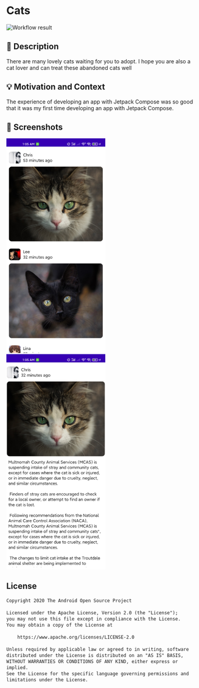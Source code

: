 # Cats

<!--- Replace <OWNER> with your Github Username and <REPOSITORY> with the name of your repository. -->
<!--- You can find both of these in the url bar when you open your repository in github. -->
![Workflow result](https://github.com/Gracker/Cats/workflows/Check/badge.svg)

## :scroll: Description

<!--- Describe your app in one or two sentences -->
There are many lovely cats waiting for you to adopt. I hope you are also a cat lover and can treat
these abandoned cats well

## :bulb: Motivation and Context

<!--- Optionally point readers to interesting parts of your submission. -->
<!--- What are you especially proud of? -->
The experience of developing an app with Jetpack Compose was so good that it was my first time
developing an app with Jetpack Compose.

## :camera_flash: Screenshots

<!-- You can add more screenshots here if you like -->
<img src="/results/screenshot_1.jpg" width="260">
&emsp;<img src="/results/screenshot_2.jpg" width="260">

## License

```
Copyright 2020 The Android Open Source Project

Licensed under the Apache License, Version 2.0 (the "License");
you may not use this file except in compliance with the License.
You may obtain a copy of the License at

    https://www.apache.org/licenses/LICENSE-2.0

Unless required by applicable law or agreed to in writing, software
distributed under the License is distributed on an "AS IS" BASIS,
WITHOUT WARRANTIES OR CONDITIONS OF ANY KIND, either express or implied.
See the License for the specific language governing permissions and
limitations under the License.
```